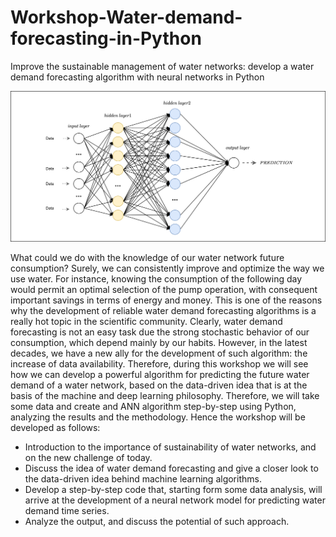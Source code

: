 # Workshop-Water-demand-forecasting-in-Python
Improve the sustainable management of water networks: develop a water demand forecasting algorithm with neural networks in Python

![alt text](MLP.png "Title")

What could we do with the knowledge of our water network future consumption? Surely, we can consistently improve and optimize the way we use water. For instance, knowing the consumption of the following day would permit an optimal selection of the pump operation, with consequent important savings in terms of energy and money. This is one of the reasons why the development of reliable water demand forecasting algorithms is a really hot topic in the scientific community. Clearly, water demand forecasting is not an easy task due the strong stochastic behavior of our consumption, which depend mainly by our habits. However, in the latest decades, we have a new ally for the development of such algorithm: the increase of data availability. Therefore, during this workshop we will see how we can develop a powerful algorithm for predicting the future water demand of a water network, based on the data-driven idea that is at the basis of the machine and deep learning philosophy. Therefore, we will take some data and create and ANN algorithm step-by-step using Python, analyzing the results and the methodology. Hence the workshop will be developed as follows:
- Introduction to the importance of sustainability of water networks, and on the new challenge of today.
- Discuss the idea of water demand forecasting and give a closer look to the data-driven idea behind machine learning algorithms.
- Develop a step-by-step code that, starting form some data analysis, will arrive at the development of a neural network model for predicting water demand time series.
- Analyze the output, and discuss the potential of such approach.
